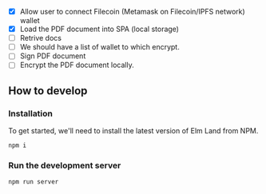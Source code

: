 * [x] Allow user to connect Filecoin (Metamask on Filecoin/IPFS network) wallet
* [x] Load the PDF document into SPA (local storage)
* [ ] Retrive docs 
* [ ] We should have a list of wallet to which encrypt.
* [ ] Sign PDF document
* [ ] Encrypt the PDF document locally.

## How to develop

### Installation

To get started, we'll need to install the latest version of Elm Land from NPM.

```
npm i
```

### Run the development server

```
npm run server
```

